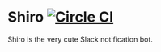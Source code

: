 # Shiro [![Circle CI](https://circleci.com/gh/pine613/Shiro/tree/master.svg?style=svg)](https://circleci.com/gh/pine613/Shiro/tree/master)

Shiro is the very cute Slack notification bot.

